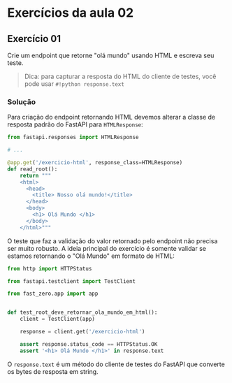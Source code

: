 # Exercícios da aula 02

## Exercício 01

Crie um endpoint que retorne "olá mundo" usando HTML e escreva seu teste.

> Dica: para capturar a resposta do HTML do cliente de testes, você pode usar `#!python response.text`


### Solução

Para criação do endpoint retornando HTML devemos alterar a classe de resposta padrão do FastAPI para `HTMLResponse`:

```python title="Implementação do endpoint"
from fastapi.responses import HTMLResponse

# ...

@app.get('/exercicio-html', response_class=HTMLResponse)
def read_root():
    return """
    <html>
      <head>
        <title> Nosso olá mundo!</title>
      </head>
      <body>
        <h1> Olá Mundo </h1>
      </body>
    </html>"""
```

O teste que faz a validação do valor retornado pelo endpoint não precisa ser muito robusto. A ideia principal do exercício é somente validar se estamos retornando o "Olá Mundo" em formato de HTML:

```python title="Implementação do teste"
from http import HTTPStatus

from fastapi.testclient import TestClient

from fast_zero.app import app


def test_root_deve_retornar_ola_mundo_em_html():
    client = TestClient(app)

    response = client.get('/exercicio-html')

    assert response.status_code == HTTPStatus.OK
    assert '<h1> Olá Mundo </h1>' in response.text
```

O `response.text` é um método do cliente de testes do FastAPI que converte os bytes de resposta em string.
